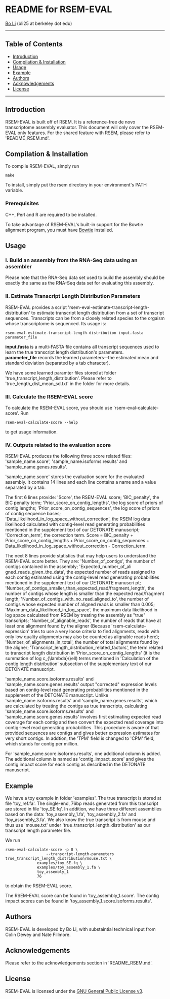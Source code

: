 README for RSEM-EVAL
===============

[Bo Li](http://math.berkeley.edu/~bli) \(bli25 at berkeley dot edu\)

* * *

Table of Contents
-----------------

* [Introduction](#introduction)
* [Compilation & Installation](#compilation)
* [Usage](#usage)
* [Example](#example)
* [Authors](#authors)
* [Acknowledgements](#acknowledgements)
* [License](#license)

* * *

## <a name="introduction"></a> Introduction

RSEM-EVAL is built off of RSEM. It is a reference-free de novo transcriptome assembly evaluator. This document will only cover the RSEM-EVAL only features. For the shared feature with RSEM, please refer to 'README_RSEM.md'.

## <a name="compilation"></a> Compilation & Installation

To compile RSEM-EVAL, simply run
   
    make

To install, simply put the rsem directory in your environment's PATH
variable.

### Prerequisites

C++, Perl and R are required to be installed. 

To take advantage of RSEM-EVAL's built-in support for the Bowtie alignment
program, you must have [Bowtie](http://bowtie-bio.sourceforge.net) installed.

## <a name="usage"></a> Usage

### I. Build an assembly from the RNA-Seq data using an assembler

Please note that the RNA-Seq data set used to build the assembly
should be exactly the same as the RNA-Seq data set for evaluating this
assembly.

### II. Estimate Transcript Length Distribution Parameters

RSEM-EVAL provides a script
'rsem-eval-estimate-transcript-length-distribution' to estimate
transcript length distribution from a set of transcript
sequences. Transcripts can be from a closely related species to the
orgaism whose transcriptome is sequenced. Its usage is:

    rsem-eval-estimate-transcript-length-distribution input.fasta parameter_file

__input.fasta__ is a multi-FASTA file contains all transcript sequences used to learn the true transcript length distribution's parameters.    
__parameter_file__ records the learned parameters--the estimated mean and standard deviation (separated by a tab character).

We have some learned paramter files stored at folder
'true_transcript_length_distribution'. Please refer to
'true_length_dist_mean_sd.txt' in the folder for more details.
 
### III. Calculate the RSEM-EVAL score

To calculate the RSEM-EVAL score, you should use 'rsem-eval-calculate-score'. Run

    rsem-eval-calculate-score --help

to get usage information.

### IV. Outputs related to the evaluation score

RSEM-EVAL produces the following three score related files:
'sample_name.score', 'sample_name.isoforms.results' and
'sample_name.genes.results'.

'sample_name.score' stores the evaluation score for the evaluated
assembly. It contains 14 lines and each line contains a name and a
value separated by a tab. 

The first 6 lines provide: 'Score', the
RSEM-EVAL score; 'BIC_penalty', the BIC penalty term;
'Prior_score_on_contig_lengths', the log score of priors of contig
lengths; 'Prior_score_on_contig_sequences', the log score of priors of
contig sequence bases; 'Data_likelihood_in_log_space_without_correction', the RSEM log data
likelihood calculated with contig-level read generating probabilities
mentioned in the supplement text of our DETONATE manuscript;
'Correction_term', the correction term. Score = BIC_penalty +
Prior_score_on_contig_lengths + Prior_score_on_contig_sequences +
Data_likelihood_in_log_space_without_correction - Correction_term.

The next 8 lines provide statistics that may help users to understand
the RSEM-EVAL score better. They are: 'Number_of_contigs', the number
of contigs contained in the assembly; 'Expected_number_of_ali
gned_reads_given_the_data', the expected number of reads assigned to
each contig estimated using the contig-level read generating
probabilities mentioned in the supplement text of our DETONATE
manuscri pt;
'Number_of_contigs_smaller_than_expected_read/fragment_length', the
number of contigs whose length is smaller than the expected
read/fragment length; 'Number_of_contigs_with_no_read_aligned_to', the
number of contigs whose expected number of aligned reads is smaller
than 0.005; 'Maximum_data_likelihood_in_log_space', the maximum data
likelihood in log space calculated from RSEM by treating the assembly
as "true" transcripts; 'Number_of_alignable_reads', the number of
reads that have at least one alignment found by the aligner (Because
'rsem-calculate-expression' tries to use a very loose criteria to find
alignments, reads with only low quality alignments may also be counted
as alignable reads here); 'Number_of_alignments_in_total', the number
of total alignments found by the aligner;
'Transcript_length_distribution_related_factors', the term related to
transcript length distribution in 'Prior_score_on_contig_lengths' (it
is the summation of log c_{\lambda}(\ell) terms mentioned in
'Calculation of the contig length distribution' subsection of the
supplementary text of our DETONATE manuscript.

'sample_name.score.isoforms.results' and
'sample_name.score.genes.results' output "corrected" expression levels
based on contig-level read generating probabilities mentioned in the
supplement of the DETONATE manuscript. Unlike
'sample_name.isoforms.results' and 'sample_name.genes.results', which
are calculated by treating the contigs as true transcripts,
calculating 'sample_name.score.isoforms.results' and
'sample_name.score.genes.results' involves first estimating expected
read coverage for each contig and then convert the expected read
coverage into contig-level read generating probabilities. This
procedure is aware of that provided sequences are contigs and gives
better expression estimates for very short contigs. In addtion, the
'TPM' field is changed to 'CPM' field, which stands for contig per
million. 

For 'sample_name.score.isoforms.results', one additional
column is added. The additional column is named as
'contig_impact_score' and gives the contig impact score for each
contig as described in the DETONATE manuscript.
 
## <a name="example"></a> Example

We have a toy example in folder 'examples'. The true transcript is
stored at file 'toy_ref.fa'. The single-end, 76bp reads generated from this
transcript are stored in file 'toy_SE.fq'. In addition, we have three
different assemblies based on the data: 'toy_assembly_1.fa',
'toy_assembly_2.fa' and 'toy_assembly_3.fa'. We also know the true
transcript is from mouse and thus use 'mouse.txt' under
'true_transcript_length_distribution' as our transcript length
parameter file.

We run

    rsem-eval-calculate-score -p 8 \
    			      --transcript-length-parameters true_transcript_length_distribution/mouse.txt \
			      examples/toy_SE.fq \
			      examples/toy_assembly_1.fa \
			      toy_assembly_1
			      76

to obtain the RSEM-EVAL score. 

The RSEM-EVAL score can be found in 'toy\_assembly\_1.score'. The
contig impact scores can be found in
'toy\_assembly\_1.score.isoforms.results'.

## <a name="authors"></a> Authors

RSEM-EVAL is developed by Bo Li, with substaintial technical input from Colin Dewey and Nate Fillmore.

## <a name="acknowledgements"></a> Acknowledgements

Please refer to the acknowledgements section in 'README\_RSEM.md'.

## <a name="license"></a> License

RSEM-EVAL is licensed under the [GNU General Public License
v3](http://www.gnu.org/licenses/gpl-3.0.html).
